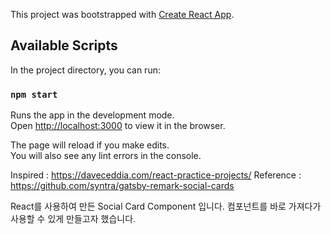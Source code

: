 This project was bootstrapped with [Create React App](https://github.com/facebook/create-react-app).

## Available Scripts

In the project directory, you can run:

### `npm start`

Runs the app in the development mode.<br>
Open [http://localhost:3000](http://localhost:3000) to view it in the browser.

The page will reload if you make edits.<br>
You will also see any lint errors in the console.

Inspired : 
https://daveceddia.com/react-practice-projects/
Reference : 
https://github.com/syntra/gatsby-remark-social-cards


React를 사용하여 만든 Social Card Component 입니다.
컴포넌트를 바로 가져다가 사용할 수 있게 만들고자 했습니다.
